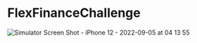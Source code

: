 # FlexFinanceChallenge
![Simulator Screen Shot - iPhone 12 - 2022-09-05 at 04 13 55](https://user-images.githubusercontent.com/82869130/188353883-2b7e67ad-3deb-4346-9f70-1c72ffd62299.png)
